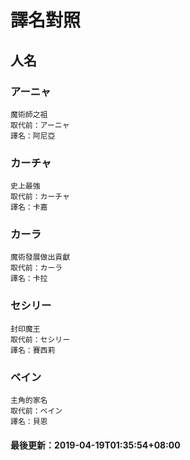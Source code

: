 # 譯名對照
 
## 人名
### アーニャ
```
魔術師之祖
取代前：アーニャ
譯名：阿尼亞
```
### カーチャ
```
史上最強
取代前：カーチャ
譯名：卡嘉
```
### カーラ
```
魔術發展做出貢獻
取代前：カーラ
譯名：卡拉
```
### セシリー
```
封印魔王
取代前：セシリー
譯名：賽西莉
```
### ベイン
```
主角的家名
取代前：ベイン
譯名：貝恩
```
#### 最後更新：2019-04-19T01:35:54+08:00